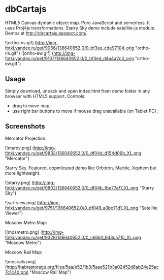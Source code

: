 dbCartajs
===========

HTML5 Canvas dymanic object map. Pure JavaScript and serverless.
It uses Proj4js transformations.  Starry Sky demo include satellite-js module.
Demos at http://dbcartajs.appspot.com/.

![ortho-ns.gif] (http://img-fotki.yandex.ru/get/9066/136640652.0/0_bf3ee_cde97104_orig "ortho-ns.gif")
![ortho-ew.gif] (http://img-fotki.yandex.ru/get/9167/136640652.0/0_bf3ed_d4a4a2c3_orig "ortho-ew.gif")

## Usage

Simply download, unpack and open index.html from demo folder in any browser with HTML5 support.
Controls:
 * drag to move map;
 * use right bar buttons to move if mouse drag unavailable (on Tablet PC) ;

##  Screenshots

Mercator Projection:

![mercv.png] (http://img-fotki.yandex.ru/get/9832/136640652.0/0_df04d_d154d06b_XL.png "Mercator")

Starry Sky. Featured, copmlicated demo like Orbitron, Marble, Xephem but more lightweight.

![starry.png] (http://img-fotki.yandex.ru/get/9802/136640652.0/0_df04b_fbe77af7_XL.png "Starry Sky")

![sat-view.png] (http://img-fotki.yandex.ru/get/9751/136640652.0/0_df049_a3bc71d1_XL.png "Satellite Viewer")

Moscow Metro Map:

![mosmetro.png] (http://img-fotki.yandex.ru/get/9328/136640652.0/0_c6660_9d3ca715_XL.png "Moscow Metro")

Moscow Rail Map:

![mosrails.png] (http://habrastorage.org/files/5aa/e52/1b3/5aae521b3a02452d8ab24e25ac7c1c4d.png "Moscow Rail Map")
